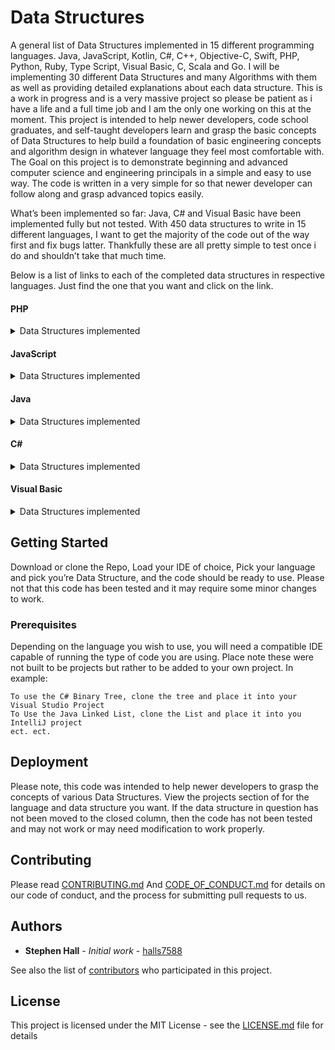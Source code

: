 # Data Structures
A general list of Data Structures implemented in 15 different programming languages. Java, JavaScript, Kotlin, C#, C++, Objective-C, Swift, PHP, Python, Ruby, Type Script, Visual Basic, C, Scala and Go. I will be implementing 30 different Data Structures and many Algorithms with them as well as providing detailed explanations about each data structure. This is a work in progress and is a very massive project so please be patient as i have a life and a full time job and I am the only one working on this at the moment.
This project is intended to help newer developers, code school graduates, and self-taught developers learn and grasp the basic concepts of Data Structures to help build a foundation of basic engineering concepts and algorithm design in whatever language they feel most comfortable with. The Goal on this project is to demonstrate beginning and advanced computer science and engineering principals in a simple and easy to use way. The code is written in a very simple for so that newer developer can follow along and grasp advanced topics easily.

What’s been implemented so far: Java, C# and Visual Basic have been implemented fully but not tested. With 450 data structures to write in 15 different languages, I want to get the majority of the code out of the way first and fix bugs latter. Thankfully these are all pretty simple to test once i do and shouldn’t take that much time.

Below is a list of links to each of the completed data structures in respective languages. Just find the one that you want and click on the link.


#### PHP

<details>
  <summary>Data Structures implemented</summary>
  
  ##### Arrays
  
  [Circular Array in PHP](https://github.com/halls7588/Data_Structures/blob/master/PHP/Arrays/CircularArray/CircularArray.php)
  
  ##### Lists
  
  [Doubly Linked List in PHP](https://github.com/halls7588/Data_Structures/blob/master/PHP/Lists/Doubly_Linked_List/DoublyLinkedList.php)
  
  [Linked List in PHP](https://github.com/halls7588/Data_Structures/blob/master/PHP/Lists/LinkedList/LinkedList.php)
  
  ##### Trees
  
  [Binary Tree in PHP](https://github.com/halls7588/Data_Structures/blob/master/PHP/Trees/BinaryTree.php)
  
  ##### Stacks
  
  [Arrayed Stack in PHP](https://github.com/halls7588/Data_Structures/blob/master/PHP/Stacks/ArrayedStack/ArrayedStack.php)
  
  [Linked Stack in PHP](https://github.com/halls7588/Data_Structures/blob/master/PHP/Stacks/LinkedStack/LinkedStack.php)
  
  ##### Queues
  
  [Arrayed Queue in PHP](https://github.com/halls7588/Data_Structures/blob/master/PHP/Queue/Arrayed_Queues/ArrayedQueue.php)
  
  [Linked Queue in PHP](https://github.com/halls7588/Data_Structures/blob/master/PHP/Queue/Linked_Queue/Linked_Queue/LinkedQueue.php)  
  
  ##### Heaps
  
  ##### Hashtabels
  
  ##### Graphs
</details>

#### JavaScript

<details>
  <summary>Data Structures implemented</summary>
  
  ##### Arrays 
  
  [Circular Array in JavaScript](https://github.com/halls7588/Data_Structures/blob/master/JavaScript/Arrays/CircularArray/CircularArray.js)
  
  [ArrayList in JavaScript](https://github.com/halls7588/Data_Structures/blob/master/JavaScript/Arrays/ArrayList/ArrayList.js)
  
  ##### Lists
  
  [Doubly Linked List in JavaScript](https://github.com/halls7588/Data_Structures/blob/master/JavaScript/Lists/Doubly_Linked_List/DoublyLinkedList.js)
  
  [Linked List in JavaScript](https://github.com/halls7588/Data_Structures/blob/master/JavaScript/Lists/Linked_List/LinkedList.js)
  
  ##### Trees
  
  [Binary Tree in JavaScript](https://github.com/halls7588/Data_Structures/blob/master/JavaScript/Trees/Binary_Tree/BinaryTree.js)
  
  [AVL Tree in JavaScript](https://github.com/halls7588/Data_Structures/blob/master/JavaScript/Trees/AVL_Tree/AVLTree.js)
    
  [Red Black Tree in JavaScript](https://github.com/halls7588/Data_Structures/blob/master/JavaScript/Trees/Red_Black_Tree/RedBlackTree.js)
  
  ##### Stacks
  
  [Arrayed Stack in JavaScript](https://github.com/halls7588/Data_Structures/blob/master/JavaScript/Stacks/Arrayed_Stack/Arrayed_Stack.js)
  
  [Linked Stack in JavaScript](https://github.com/halls7588/Data_Structures/blob/master/JavaScript/Stacks/Stack_Linked/LinkedStack.js)
  
  ##### Queues
  
  [Arrayed Queue in JavaScript](https://github.com/halls7588/Data_Structures/tree/master/JavaScript/Queues/ArrayedQueue)
  
  [Linked Queue in JavaScript](https://github.com/halls7588/Data_Structures/blob/master/JavaScript/Queues/LinkedQueue/LinkedQueue.js) 
  
  ##### Heaps
  
  ##### Hashtabels
  
  ##### Graphs
</details>

#### Java

<details>
  <summary>Data Structures implemented</summary>
  
  ##### Arrays
  
  [Circular Array in Java](https://github.com/halls7588/Data_Structures/blob/master/Java/Arrays/CircularArray/CircularArray.java)
  
  [ArrayList in Java](https://github.com/halls7588/Data_Structures/blob/master/Java/Arrays/ArrayList/ArrayList.java)
  
  [Arrayed Set in Java](https://github.com/halls7588/Data_Structures/blob/master/Java/Arrays/ArrayedSet/ArrayedSet.java)
  
  [Associative Array in Java](https://github.com/halls7588/Data_Structures/blob/master/Java/Arrays/AssociativeArray/AssociativeArray.java)
  
  [Sorted Array in Java](https://github.com/halls7588/Data_Structures/blob/master/Java/Arrays/Sorted_Array/SortedArray.java)
  
  ##### Lists
  
  [Doubly Linked List in Java](https://github.com/halls7588/Data_Structures/blob/master/Java/Lists/Doubly_Linked_List/DoublyLinkedList.java)
  
  [Linked List in Java](https://github.com/halls7588/Data_Structures/blob/master/Java/Lists/Linked_List/LinkedList.java)
  
  [Skip List in Java](https://github.com/halls7588/Data_Structures/blob/master/Java/Lists/Skip_List/SkipList.java)
  
  [Linked Set in Java](https://github.com/halls7588/Data_Structures/blob/master/Java/Lists/LinkedSet/LinkedSet.java)
  
  ##### Trees
  
  [Binary Tree in Java](https://github.com/halls7588/Data_Structures/blob/master/Java/Trees/Binary_Tree/BinaryTree.java)
  
  [B-Tree in Java](https://github.com/halls7588/Data_Structures/blob/master/Java/Trees/BTree/BTree.java)
  
  [Self Balancing Binary Tree in Java](https://github.com/halls7588/Data_Structures/blob/master/Java/Trees/SelfBalancingBinaryTree/SelfBalancingBinaryTree.java)
  
  [Splay Tree in Java](https://github.com/halls7588/Data_Structures/blob/master/Java/Trees/SplayTree/SplayTree.java)
  
  [Red Black Tree in Java](https://github.com/halls7588/Data_Structures/blob/master/Java/Trees/RedBlackTree/RedBlackTree.java)
  
  [AVL Tree in Java](https://github.com/halls7588/Data_Structures/blob/master/Java/Trees/AVL_Tree/AVLTree.java)
  
  ##### Stacks
  
  [Arrayed Stack in Java](https://github.com/halls7588/Data_Structures/blob/master/Java/Stacks/Arrayed_Stack/ArrayedStack.java)
  
  [Circular Stack in Java](https://github.com/halls7588/Data_Structures/blob/master/Java/Stacks/CircularStack/CricularStack.java)
  
  [Linked Stack in Java](https://github.com/halls7588/Data_Structures/blob/master/Java/Stacks/Linked_Stack/LinkedStack.java)
  
  ##### Queues
  
  [Arrayed Queue in Java](https://github.com/halls7588/Data_Structures/blob/master/Java/Queues/Arrayed_Queue/ArrayedQueue.java)
  
  [Priority Queue in Java](https://github.com/halls7588/Data_Structures/blob/master/Java/Queues/PriorityQueue/PriorityQueue.java)
  
  [Circular Queue in Java](https://github.com/halls7588/Data_Structures/blob/master/Java/Queues/CircularQueue/CricularQueue.java)
  
  [Deque in Java](https://github.com/halls7588/Data_Structures/blob/master/Java/Queues/Deque/Deque.java)
  
  [Linked Queue in Java](https://github.com/halls7588/Data_Structures/blob/master/Java/Queues/Linked_Queue/LinkedQueue.java) 
  
  ##### Heaps
  
  [Linked Heap in Java](https://github.com/halls7588/Data_Structures/blob/master/Java/Heaps/LinkedHeap/LinkedHeap.java) 
  
  [Arrayed Heap in Java](https://github.com/halls7588/Data_Structures/blob/master/Java/Heaps/ArrayedHeap/ArrayedHeap.java)
  
  [Heap Sort in Java](https://github.com/halls7588/Data_Structures/blob/master/Java/Heaps/HeapSort/HeapSort.java) 
  
  ##### Hashtabels
  
  [Hashset in Java](https://github.com/halls7588/Data_Structures/blob/master/Java/Hashtables/HashSet/HashSet.java) 
  
  [Hashtabel in Java](https://github.com/halls7588/Data_Structures/blob/master/Java/Hashtables/HashTable/Hashtable.java) 
  
  ##### Graphs
  
  [Undirected Graph in Java](https://github.com/halls7588/Data_Structures/blob/master/Java/Graphs/UndirectedGraph/UndirectedGraph.java)
  
  [Directed Graph in Java](https://github.com/halls7588/Data_Structures/blob/master/Java/Graphs/DirectedGraph/DirectedGraph.java) 
</details>

#### C#

<details>
  <summary>Data Structures implemented</summary>
  
  ##### Arrays
  
   [Circular Array in C#](https://github.com/halls7588/Data_Structures/blob/master/C%23/Arrays/CircularArray/CirculayArray.cs)
  
  [ArrayList in C#](https://github.com/halls7588/Data_Structures/blob/master/C%23/Arrays/ArrayList/ArrayList.cs)
  
  [Arrayed Set in C#](https://github.com/halls7588/Data_Structures/blob/master/C%23/Arrays/ArrayedSet/ArrayedSet.cs)
  
  [Associative Array in C#](https://github.com/halls7588/Data_Structures/blob/master/C%23/Arrays/AssociativeArray/AssociativeArray.cs)
  
  [Sorted Array in C#](https://github.com/halls7588/Data_Structures/blob/master/C%23/Arrays/SortedArray/SortedArray.cs)
  
  ##### Lists
  
  [Doubly Linked List in C#](https://github.com/halls7588/Data_Structures/blob/master/C%23/Lists/DoublyLinkedList/DoublyLinkedList.cs)
  
  [Linked List in C#](https://github.com/halls7588/Data_Structures/blob/master/C%23/Lists/Linked_List/LinkedList.cs)
  
  [Skip List in C#](https://github.com/halls7588/Data_Structures/blob/master/C%23/Lists/SkipList/SkipList.cs)
  
  [Linked Set in C#](https://github.com/halls7588/Data_Structures/blob/master/C%23/Lists/LinkedSet/LinkedSet.cs)
  
  ##### Trees
  
  [Binary Tree in C#](https://github.com/halls7588/Data_Structures/blob/master/C%23/Trees/Binary_Tree/BinaryTree.cs)
  
  [B-Tree in C#](https://github.com/halls7588/Data_Structures/blob/master/C%23/Trees/BTree/BTree.cs)
  
  [Self Balancing Binary Tree in C#](https://github.com/halls7588/Data_Structures/blob/master/C%23/Trees/SelfBalancingBinaryTree/SelfBalancingBinaryTree.cs)
  
  [Splay Tree in C#](https://github.com/halls7588/Data_Structures/blob/master/C%23/Trees/SplayTree/SplayTree.cs)
  
  [Red Black Tree in C#](https://github.com/halls7588/Data_Structures/blob/master/C%23/Trees/RedBlackTree/RedBlackTree.cs)
  
  [AVL Tree in C#](https://github.com/halls7588/Data_Structures/blob/master/C%23/Trees/AVLTree/AVLTree.cs)
  
  ##### Stacks
  
  [Arrayed Stack in C#](https://github.com/halls7588/Data_Structures/blob/master/C%23/Stacks/Arrayed_Stack/ArrayedStack.cs)
  
  [Circular Stack in C#](https://github.com/halls7588/Data_Structures/blob/master/C%23/Stacks/CircularStack/CircularStack.cs)
  
  [Linked Stack in C#](https://github.com/halls7588/Data_Structures/blob/master/C%23/Stacks/Linked_Stack/LinkedStack.cs)
  
  ##### Queues
  
  [Arrayed Queue in C#](https://github.com/halls7588/Data_Structures/blob/master/C%23/Queues/Arrayed_Queue/ArrayedQueue.cs)
  
  [Priority Queue in C#](https://github.com/halls7588/Data_Structures/blob/master/C%23/Queues/PriorityQueue/PriorityQueue.cs)
  
  [Circular Queue in C#](https://github.com/halls7588/Data_Structures/blob/master/C%23/Queues/CircularQueue/CircularQueue.cs)
  
  [Deque in C#](https://github.com/halls7588/Data_Structures/blob/master/C%23/Queues/Deque/Deque.cs)
  
  [Linked Queue in C#](https://github.com/halls7588/Data_Structures/blob/master/C%23/Queues/Linked_Queue/LinkedQueue.cs) 
  
  ##### Heaps
  
  [Linked Heap in C#](https://github.com/halls7588/Data_Structures/blob/master/C%23/Heaps/LinkedHeap/LinkedHeap.cs) 
  
  [Arrayed Heap in C#](https://github.com/halls7588/Data_Structures/blob/master/C%23/Heaps/ArrayedHeap/ArrayedHeap.cs)
  
  [Heap Sort in C#](https://github.com/halls7588/Data_Structures/blob/master/C%23/Heaps/HeapSort/HeapSort.cs) 
  
  ##### Hashtabels
  
  [Hashset in C#](https://github.com/halls7588/Data_Structures/blob/master/C%23/HashTables/HashSet/Hashset.cs) 
  
  [Hashtable in C#](https://github.com/halls7588/Data_Structures/blob/master/C%23/HashTables/Hashtable/Hashtable.cs) 
  
  ##### Graphs
  
  [Undirected Graph in C#](https://github.com/halls7588/Data_Structures/blob/master/C%23/Graphs/UndirecetedGraph/UndirectedGraph.cs)
  
  [Directed Graph in C#](https://github.com/halls7588/Data_Structures/blob/master/C%23/Graphs/DirectedGraph/DirectedGraph.cs)
</details>

#### Visual Basic

<details>
  <summary>Data Structures implemented</summary>
  
  ##### Arrays
  
   [Circular Array in Visual Basic](https://github.com/halls7588/Data_Structures/blob/master/Visual_Basic/Arrays/CircularArray/CircularArray.vb)
  
  [ArrayList in Visual Basic](https://github.com/halls7588/Data_Structures/blob/master/Visual_Basic/Arrays/ArrayList/ArrayList.vb)
  
  [Arrayed Set in Visual Basic](https://github.com/halls7588/Data_Structures/blob/master/Visual_Basic/Arrays/ArrayedSet/ArrayedSet.vb)
  
  [Associative Array in Visual Basic](https://github.com/halls7588/Data_Structures/blob/master/Visual_Basic/Arrays/AssociativeArray/AssociativeArray.vb)
  
  [Sorted Array in Visual Basic](https://github.com/halls7588/Data_Structures/blob/master/Visual_Basic/Arrays/SortedArray/SortedArray.vb)
  
  ##### Lists
  
  [Doubly Linked List in Visual Basic](https://github.com/halls7588/Data_Structures/blob/master/Visual_Basic/Lists/DoublyLinkedList/DoublyLinkedList.vb)
  
  [Linked List in Visual Basic](https://github.com/halls7588/Data_Structures/blob/master/Visual_Basic/Lists/Linked_List/LinkedList.vb)
  
  [Skip List in Visual Basic](https://github.com/halls7588/Data_Structures/blob/master/Visual_Basic/Lists/SkipList/SkipList.vb)
  
  [Linked Set in Visual Basic](https://github.com/halls7588/Data_Structures/blob/master/Visual_Basic/Lists/LinkedSet/LinkedSet.vb)
  
  ##### Trees
  
  [Binary Tree in Visual Basic](https://github.com/halls7588/Data_Structures/blob/master/Visual_Basic/Trees/BinaryTree/BinaryTree.vb)
  
  [B-Tree in Visual Basic](https://github.com/halls7588/Data_Structures/blob/master/Visual_Basic/Trees/BTree/BTree.vb)
  
  [Self Balancing Binary Tree in Visual Basic](https://github.com/halls7588/Data_Structures/blob/master/Visual_Basic/Trees/SelfBalancingBinaryTree/SelfBalancingBinaryTree.vb)
  
  [Splay Tree in Visual Basic](https://github.com/halls7588/Data_Structures/blob/master/Visual_Basic/Trees/SplayTree/SplayTree.vb)
  
  [Red Black Tree in Visual Basic](https://github.com/halls7588/Data_Structures/blob/master/Visual_Basic/Trees/RedBlackTree/RedBlackTree.vb)
  
  [AVL Tree in C#](https://github.com/halls7588/Data_Structures/blob/master/Visual_Basic/Trees/AVLTree/ABLTree.vb)
  
  ##### Stacks
  
  [Arrayed Stack in Visual Basic](https://github.com/halls7588/Data_Structures/blob/master/Visual_Basic/Stacks/Arrayed_Stack/ArrayedStack.vb)
  
  [Circular Stack in Visual Basic](https://github.com/halls7588/Data_Structures/blob/master/Visual_Basic/Stacks/CricularStack/CircularStack.vb)
  
  [Linked Stack in Visual Basic](https://github.com/halls7588/Data_Structures/blob/master/Visual_Basic/Stacks/Linked_Stack/LinkedStack.vb)
  
  ##### Queues
  
  [Arrayed Queue in Visual Basic](https://github.com/halls7588/Data_Structures/blob/master/Visual_Basic/Queues/Arrayed_Queue/ArrayedQueue.vb)
  
  [Priority Queue in Visual Basic](https://github.com/halls7588/Data_Structures/blob/master/Visual_Basic/Queues/PriorityQueue/PriorityQueue.vb)
  
  [Circular Queue in Visual Basic](https://github.com/halls7588/Data_Structures/blob/master/Visual_Basic/Queues/CircularQueue/CircularQueue.vb)
  
  [Deque in Visual Basic](https://github.com/halls7588/Data_Structures/blob/master/Visual_Basic/Queues/Deque/Deque.vb)
  
  [Linked Queue in Visual Basic](https://github.com/halls7588/Data_Structures/blob/master/Visual_Basic/Queues/Linked_Queue/LinkedQueue.vb) 
  
  ##### Heaps
  
  [Linked Heap in Visual Basic](https://github.com/halls7588/Data_Structures/blob/master/Visual_Basic/Heaps/LinkedHeap/LinkedHeap.vb) 
  
  [Arrayed Heap in Visual Basic](https://github.com/halls7588/Data_Structures/blob/master/Visual_Basic/Heaps/ArrayedHeap/ArrayedHeap.vb)
  
  [Heap Sort in Visual Basic](https://github.com/halls7588/Data_Structures/blob/master/Visual_Basic/Heaps/HeapSort/HeapSort.vb) 
  
  ##### Hashtabels
  
  [Hashset in Visual Basic](https://github.com/halls7588/Data_Structures/blob/master/Visual_Basic/HashTables/HashSet/HashSet.vb) 
  
  [Hashtable in Visual Basic](https://github.com/halls7588/Data_Structures/blob/master/Visual_Basic/HashTables/Hashtable/Hashtable.vb) 
  
  ##### Graphs
  
  [Undirected Graph in Visual Basic](https://github.com/halls7588/Data_Structures/blob/master/Visual_Basic/Graphs/UndirectedGraph/UndirectedGraph.vb)
  
  [Directed Graph in Visual Basic](https://github.com/halls7588/Data_Structures/blob/master/Visual_Basic/Graphs/DirectedGraph/DirectedGraph.vb)
</details>

## Getting Started

Download or clone the Repo, Load your IDE of choice, Pick your language and pick you’re Data Structure, and the code should be ready to use. Please not that this code has been tested and it may require some minor changes to work. 

### Prerequisites

Depending on the language you wish to use, you will need a compatible IDE capable of running the type of code you are using. Place note these were not built to be projects but rather to be added to your own project. In example:

```
To use the C# Binary Tree, clone the tree and place it into your Visual Studio Project
To Use the Java Linked List, clone the List and place it into you IntelliJ project
ect. ect. 
```
## Deployment

Please note, this code was intended to help newer developers to grasp the concepts of various Data Structures. View the projects section of for the language and data structure you want. If the data structure in question has not been moved to the closed column, then the code has not been tested and may not work or may need modification to work properly. 

## Contributing
Please read [CONTRIBUTING.md](https://github.com/halls7588/Data_Structures/blob/master/CONTRIBUTING.md) And [CODE_OF_CONDUCT.md](https://github.com/halls7588/Data_Structures/blob/master/CODE_OF_CONDUCT.md)
for details on our code of conduct, and the process for submitting pull requests to us.


## Authors

* **Stephen Hall** - *Initial work* - [halls7588](https://github.com/halls7588)

See also the list of [contributors]( https://github.com/halls7588/Data_Structures/graphs/contributors) who participated in this project.

## License

This project is licensed under the MIT License - see the [LICENSE.md](LICENSE.md) file for details
